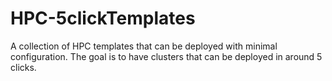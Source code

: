 # HPC-5clickTemplates
A collection of HPC templates that can be deployed with minimal configuration. The goal is to have clusters that can be deployed in around 5 clicks.

